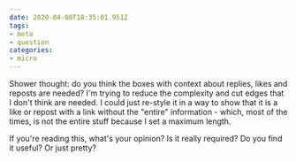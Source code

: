 ```yaml
---
date: 2020-04-08T18:35:01.951Z
tags:
- meta
- question
categories:
- micro
---
```


Shower thought: do you think the boxes with context about replies, likes and reposts are needed? I'm trying to reduce the complexity and cut edges that I don't think are needed. I could just re-style it in a way to show that it is a like or repost with a link without the "entire" information - which, most of the times, is not the entire stuff because I set a maximum length.

If you're reading this, what's your opinion? Is it really required? Do you find it useful? Or just pretty?
